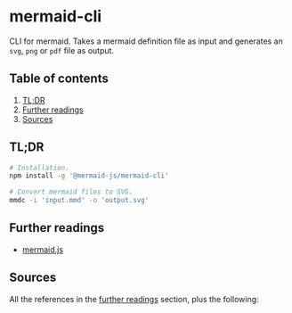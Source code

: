 # mermaid-cli

CLI for mermaid. Takes a mermaid definition file as input and generates an `svg`, `png` or `pdf` file as output.

## Table of contents <!-- omit in toc -->

1. [TL;DR](#tldr)
1. [Further readings](#further-readings)
1. [Sources](#sources)

## TL;DR

```sh
# Installation.
npm install -g '@mermaid-js/mermaid-cli'

# Convert mermaid files to SVG.
mmdc -i 'input.mmd' -o 'output.svg'
```

## Further readings

- [mermaid.js]

## Sources

All the references in the [further readings] section, plus the following:

<!-- project's references -->
[github]: https://github.com/mermaid-js/mermaid-cli

<!-- internal references -->
[further readings]: #further-readings
[mermaid.js]: mermaid.js.md

<!-- external references -->
